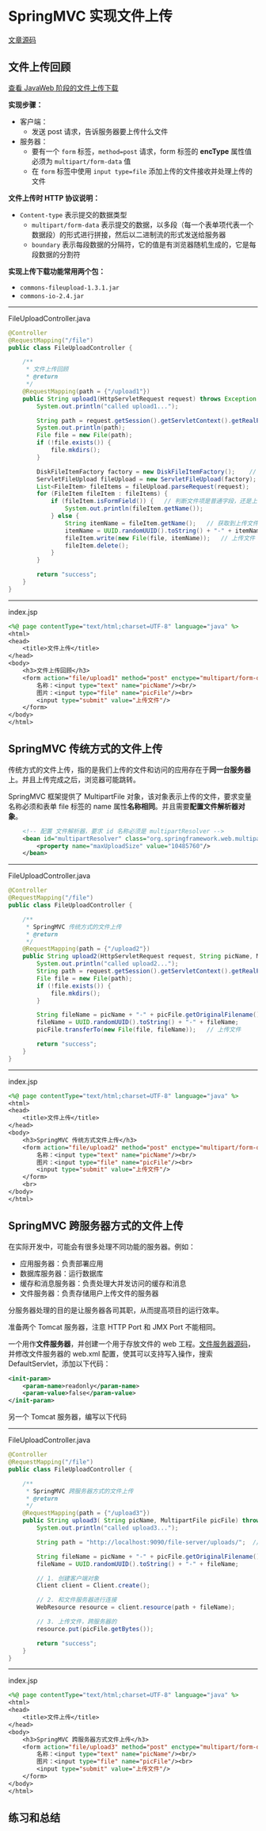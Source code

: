 # SpringMVC 实现文件上传

[文章源码](https://github.com/parzulpan/demo/tree/main/SpringMVC/src/SpringMVCFileOperator)

## 文件上传回顾

[查看 JavaWeb 阶段的文件上传下载](https://www.cnblogs.com/parzulpan/p/14135671.html#%E6%96%87%E4%BB%B6%E7%9A%84%E4%B8%8A%E4%BC%A0%E5%92%8C%E4%B8%8B%E8%BD%BD)

**实现步骤：**

* 客户端：
  * 发送 post 请求，告诉服务器要上传什么文件
* 服务器：
  * 要有一个 `form` 标签，`method=post` 请求，form 标签的 **encType** 属性值必须为 `multipart/form-data` 值
  * 在 `form` 标签中使用 `input type=file` 添加上传的文件接收并处理上传的文件

**文件上传时 HTTP 协议说明：**

* `Content-type` 表示提交的数据类型
  * `multipart/form-data` 表示提交的数据，以多段（每一个表单项代表一个数据段）的形式进行拼接，然后以二进制流的形式发送给服务器
  * `boundary` 表示每段数据的分隔符，它的值是有浏览器随机生成的，它是每段数据的分割符

**实现上传下载功能常用两个包：**

* `commons-fileupload-1.3.1.jar`
* `commons-io-2.4.jar`

---

FileUploadController.java

```java
@Controller
@RequestMapping("/file")
public class FileUploadController {

    /**
     * 文件上传回顾
     * @return
     */
    @RequestMapping(path = {"/upload1"})
    public String upload1(HttpServletRequest request) throws Exception {
        System.out.println("called upload1...");

        String path = request.getSession().getServletContext().getRealPath("/uploads"); // 获取到要上传的文件目录
        System.out.println(path);
        File file = new File(path);
        if (!file.exists()) {
            file.mkdirs();
        }

        DiskFileItemFactory factory = new DiskFileItemFactory();    // 创建磁盘文件项工厂
        ServletFileUpload fileUpload = new ServletFileUpload(factory);
        List<FileItem> fileItems = fileUpload.parseRequest(request);    // 解析request对象
        for (FileItem fileItem : fileItems) {
            if (fileItem.isFormField()) {   // 判断文件项是普通字段，还是上传的文件
                System.out.println(fileItem.getName());
            } else {
                String itemName = fileItem.getName();   // 获取到上传文件的名称
                itemName = UUID.randomUUID().toString() + "-" + itemName;   // 把文件名唯一化
                fileItem.write(new File(file, itemName));   // 上传文件
                fileItem.delete();
            }
        }

        return "success";
    }
}
```

---

index.jsp

```jsp
<%@ page contentType="text/html;charset=UTF-8" language="java" %>
<html>
<head>
    <title>文件上传</title>
</head>
<body>
    <h3>文件上传回顾</h3>
    <form action="file/upload1" method="post" enctype="multipart/form-data">
        名称：<input type="text" name="picName"/><br/>
        图片：<input type="file" name="picFile"/><br>
        <input type="submit" value="上传文件"/>
    </form>
</body>
</html>
```

## SpringMVC 传统方式的文件上传

传统方式的文件上传，指的是我们上传的文件和访问的应用存在于**同一台服务器**上。并且上传完成之后，浏览器可能跳转。

SpringMVC 框架提供了 MultipartFile 对象，该对象表示上传的文件，要求变量名称必须和表单 file 标签的 name 属性**名称相同**。并且需要**配置文件解析器对象**。

```xml
    <!-- 配置 文件解析器，要求 id 名称必须是 multipartResolver -->
    <bean id="multipartResolver" class="org.springframework.web.multipart.commons.CommonsMultipartResolver">
        <property name="maxUploadSize" value="10485760"/>
    </bean>
```

---

FileUploadController.java

```java
@Controller
@RequestMapping("/file")
public class FileUploadController {

    /**
     * SpringMVC 传统方式的文件上传
     * @return
     */
    @RequestMapping(path = {"/upload2"})
    public String upload2(HttpServletRequest request, String picName, MultipartFile picFile) throws Exception {
        System.out.println("called upload2...");
        String path = request.getSession().getServletContext().getRealPath("/uploads"); // 获取到要上传的文件目录
        File file = new File(path);
        if (!file.exists()) {
            file.mkdirs();
        }

        String fileName = picName + "-" + picFile.getOriginalFilename();
        fileName = UUID.randomUUID().toString() + "-" + fileName;
        picFile.transferTo(new File(file, fileName));   // 上传文件

        return "success";
    }
}
```

---

index.jsp

```jsp
<%@ page contentType="text/html;charset=UTF-8" language="java" %>
<html>
<head>
    <title>文件上传</title>
</head>
<body>
    <h3>SpringMVC 传统方式文件上传</h3>
    <form action="file/upload2" method="post" enctype="multipart/form-data">
        名称：<input type="text" name="picName"/><br/>
        图片：<input type="file" name="picFile"/><br>
        <input type="submit" value="上传文件"/>
    </form>
    <br>
</body>
</html>
```

## SpringMVC 跨服务器方式的文件上传

在实际开发中，可能会有很多处理不同功能的服务器。例如：

* 应用服务器：负责部署应用
* 数据库服务器：运行数据库
* 缓存和消息服务器：负责处理大并发访问的缓存和消息
* 文件服务器：负责存储用户上传文件的服务器

分服务器处理的目的是让服务器各司其职，从而提高项目的运行效率。

准备两个 Tomcat 服务器，注意 HTTP Port 和 JMX Port 不能相同。

一个用作**文件服务器**，并创建一个用于存放文件的 web 工程。[文件服务器源码](https://github.com/parzulpan/demo/tree/main/SpringMVC/src/SpringMVCFileServer)，并修改文件服务器的 web.xml 配置，使其可以支持写入操作，搜索 DefaultServlet，添加以下代码：

```xml
<init-param>
    <param-name>readonly</param-name>
    <param-value>false</param-value>
</init-param>
```

另一个 Tomcat 服务器，编写以下代码

---

FileUploadController.java

```java
@Controller
@RequestMapping("/file")
public class FileUploadController {

    /**
     * SpringMVC 跨服务器方式的文件上传
     * @return
     */
    @RequestMapping(path = {"/upload3"})
    public String upload3( String picName, MultipartFile picFile) throws Exception {
        System.out.println("called upload3...");

        String path = "http://localhost:9090/file-server/uploads/";  // 定义上传文件服务器路径

        String fileName = picName + "-" + picFile.getOriginalFilename();
        fileName = UUID.randomUUID().toString() + "-" + fileName;

        // 1. 创建客户端对象
        Client client = Client.create();

        // 2. 和文件服务器进行连接
        WebResource resource = client.resource(path + fileName);

        // 3. 上传文件，跨服务器的
        resource.put(picFile.getBytes());

        return "success";
    }
}
```

---

index.jsp

```jsp
<%@ page contentType="text/html;charset=UTF-8" language="java" %>
<html>
<head>
    <title>文件上传</title>
</head>
<body>
    <h3>SpringMVC 跨服务器方式文件上传</h3>
    <form action="file/upload3" method="post" enctype="multipart/form-data">
        名称：<input type="text" name="picName"/><br/>
        图片：<input type="file" name="picFile"/><br>
        <input type="submit" value="上传文件"/>
    </form>
</body>
</html>
```

## 练习和总结
